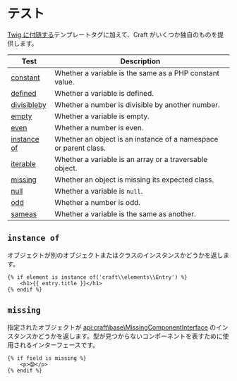 # テスト

[Twig に付随する](https://twig.symfony.com/doc/tests/index.html)テンプレートタグに加えて、Craft がいくつか独自のものを提供します。

| Test                                                                   | Description                                                      |
| ---------------------------------------------------------------------- | ---------------------------------------------------------------- |
| [constant](https://twig.symfony.com/doc/3.x/tests/constant.html)       | Whether a variable is the same as a PHP constant value.          |
| [defined](https://twig.symfony.com/doc/3.x/tests/defined.html)         | Whether a variable is defined.                                   |
| [divisibleby](https://twig.symfony.com/doc/3.x/tests/divisibleby.html) | Whether a number is divisible by another number.                 |
| [empty](https://twig.symfony.com/doc/3.x/tests/empty.html)             | Whether a variable is empty.                                     |
| [even](https://twig.symfony.com/doc/3.x/tests/even.html)               | Whether a number is even.                                        |
| [instance of](#instance-of)                                            | Whether an object is an instance of a namespace or parent class. |
| [iterable](https://twig.symfony.com/doc/3.x/tests/iterable.html)       | Whether a variable is an array or a traversable object.          |
| [missing](#missing)                                                    | Whether an object is missing its expected class.                 |
| [null](https://twig.symfony.com/doc/3.x/tests/null.html)               | Whether a variable is `null`.                                    |
| [odd](https://twig.symfony.com/doc/3.x/tests/odd.html)                 | Whether a number is odd.                                         |
| [sameas](https://twig.symfony.com/doc/3.x/tests/sameas.html)           | Whether a variable is the same as another.                       |

## `instance of`

オブジェクトが別のオブジェクトまたはクラスのインスタンスかどうかを返します。

```twig
{% if element is instance of('craft\\elements\\Entry') %}
    <h1>{{ entry.title }}</h1>
{% endif %}
```

## `missing`

指定されたオブジェクトが <api:craft\base\MissingComponentInterface> のインスタンスかどうかを返します。型が見つからないコンポーネントを表すために使用されるインターフェースです。

```twig
{% if field is missing %}
    <p>😱</p>
{% endif %}
```
